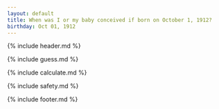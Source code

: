 ```yaml
---
layout: default
title: When was I or my baby conceived if born on October 1, 1912?
birthday: Oct 01, 1912
---
```


{% include header.md %}

{% include guess.md %}

{% include calculate.md %}

{% include safety.md %}

{% include footer.md %}



